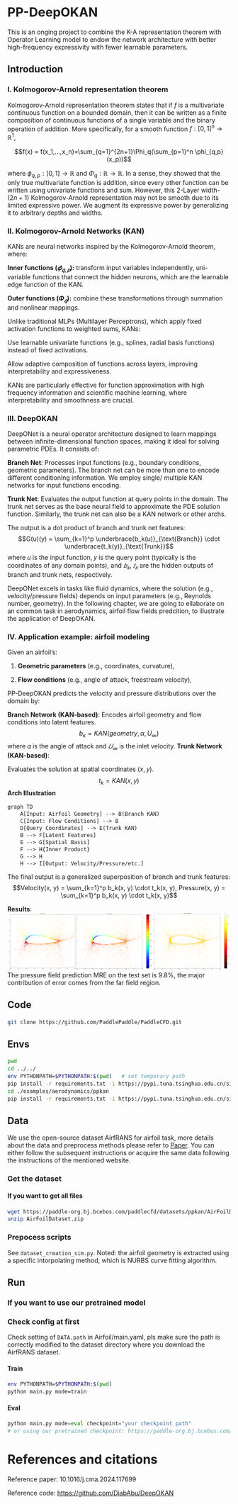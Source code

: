 # PP-DeepOKAN
This is an onging project to combine the K-A representation theorem with Operator Learning model to endow the network architecture with better high-frequency expressivity with fewer learnable parameters.
## Introduction

### I. Kolmogorov-Arnold representation theorem
Kolmogorov-Arnold representation theorem states that if $f$ is a multivariate continuous function
on a bounded domain, then it can be written as a finite composition of continuous functions of a
single variable and the binary operation of addition. More specifically, for a smooth function $f : [0,1]^n \to \mathbb{R}^1$,


$$f(x) = f(x_1,...,x_n)=\sum_{q=1}^{2n+1}\Phi_q(\sum_{p=1}^n \phi_{q,p}(x_p))$$

where $\phi_{q,p}:[0,1]\to\mathbb{R}$ and $\Phi_q:\mathbb{R}\to\mathbb{R}$. In a sense, they showed that the only true multivariate function is addition, since every other function can be written using univariate functions and sum. However, this 2-Layer width-$(2n+1)$ Kolmogorov-Arnold representation may not be smooth due to its limited expressive power. We augment its expressive power by generalizing it to arbitrary depths and widths.

### II. Kolmogorov-Arnold Networks (KAN)
KANs are neural networks inspired by the Kolmogorov-Arnold theorem, where:

**Inner functions $(𝜙_{𝑞,𝑝})$:** 
transform input variables independently, uni-variable functions that connect the hidden neurons, which are the learnable edge function of the KAN.

**Outer functions $(Φ_𝑞)$:**
combine these transformations through summation and nonlinear mappings.

Unlike traditional MLPs (Multilayer Perceptrons), which apply fixed activation functions to weighted sums, KANs:

Use learnable univariate functions (e.g., splines, radial basis functions) instead of fixed activations.

Allow adaptive composition of functions across layers, improving interpretability and expressiveness.

KANs are particularly effective for function approximation with high frequency information and scientific machine learning, where interpretability and smoothness are crucial.

### III. DeepOKAN
DeepONet is a neural operator architecture designed to learn mappings between infinite-dimensional function spaces, making it ideal for solving parametric PDEs. It consists of:

**Branch Net**: Processes input functions (e.g., boundary conditions, geometric parameters). The branch net can be more than one to encode different conditioning information. We employ single/ multiple KAN networks for input functions encoding.

**Trunk Net**: Evaluates the output function at query points in the domain. The trunk net serves as the base neural field to approximate the PDE solution function. Similarly, the trunk net can also be a KAN network or other archs.

The output is a dot product of branch and trunk net features:
$$G(u)(y) = \sum_{k=1}^p \underbrace{b_k(u)}_{\text{Branch}} \cdot \underbrace{t_k(y)}_{\text{Trunk}}$$
where 𝑢 is the input function, 𝑦 is the query point (typically is the coordinates of any domain points), and $𝑏_𝑘$, $𝑡_𝑘$ are the hidden outputs of branch and trunk nets, respectively.

DeepONet excels in tasks like fluid dynamics, where the solution (e.g., velocity/pressure fields) depends on input parameters (e.g., Reynolds number, geometry). In the following chapter, we are going to ellaborate on an common task in aerodynamics, airfoil flow fields predcition, to illustrate the application of DeepOKAN.

### IV. Application example: airfoil modeling
Given an airfoil’s:

1. **Geometric parameters** (e.g., coordinates, curvature),

2. **Flow conditions** (e.g., angle of attack, freestream velocity),

PP-DeepOKAN predicts the velocity and pressure distributions over the domain by:

**Branch Network (KAN-based)**: Encodes airfoil geometry and flow conditions into latent features.
$$b_k = KAN(geometry, \alpha, U_\infty)$$
where 𝛼 is the angle of attack and $𝑈_\infty$ is the inlet velocity.
**Trunk Network (KAN-based)**:

Evaluates the solution at spatial coordinates (𝑥, 𝑦).
$$t_k = KAN(x, y)$$
**Arch Illustration**
```mermaid
graph TD
    A[Input: Airfoil Geometry] --> B(Branch KAN)
    C[Input: Flow Conditions] --> B
    D[Query Coordinates] --> E(Trunk KAN)
    B --> F[Latent Features]
    E --> G[Spatial Basis]
    F --> H{Inner Product}
    G --> H
    H --> I[Output: Velocity/Pressure/etc.]
```

The final output is a generalized superposition of branch and trunk features:
$$Velocity(x, y) = \sum_{k=1}^p b_k(x, y) \cdot t_k(x, y), Pressure(x, y) = \sum_{k=1}^p b_k(x, y) \cdot t_k(x, y)$$

**Results**:
![Pressure prediction results of a NACA foil](./docs/figures/foil_pressure.png)
The pressure field prediction MRE on the test set is 9.8%, the major contribution of error comes from the far field region.
## Code

```sh
git clone https://github.com/PaddlePaddle/PaddleCFD.git
```

## Envs

```sh
pwd
cd ../../
env PYTHONPATH=$PYTHONPATH:$(pwd)   # set temporary path
pip install -r requirements.txt -i https://pypi.tuna.tsinghua.edu.cn/simple
cd ./examples/aerodynamics/ppkan
pip install -r requirements.txt -i https://pypi.tuna.tsinghua.edu.cn/simple
```

## Data

We use the open-source dataset AirfRANS for airfoil task, more details about the data and preprocess methods please refer to [Paper](https://airfrans.readthedocs.io/en/latest/notes/introduction.html). You can either follow the subsequent instructions or acquire the same data following the instructions of the mentioned website.

### Get the dataset

#### If you want to get all files

```sh
wget https://paddle-org.bj.bcebos.com/paddlecfd/datasets/ppkan/AirFoilDataset.zip
unzip AirFoilDataset.zip
```

### Prepocess scripts

See `dataset_creation_sim.py`.
Noted: the airfoil geometry is extracted using a specific intorpolating method, which is NURBS curve fitting algorithm.

## Run

### If you want to use our pretrained model

### Check config at first

Check setting of `DATA.path` in Airfoil/main.yaml, pls make sure the
path is correctly modified to the dataset directory where you download the 
AirfRANS dataset.

#### Train

```sh
env PYTHONPATH=$PYTHONPATH:$(pwd)
python main.py mode=train
```

#### Eval

```python
python main.py mode=eval checkpoint="your checkpoint path"
# or using our pretrained checkpoint: https://paddle-org.bj.bcebos.com/paddlecfd/checkpoints/ppkan/foil/1B-63-1T-2-KANONet_latest.pdparams
```

# References and citations

Reference paper: 10.1016/j.cma.2024.117699



Reference code: https://github.com/DiabAbu/DeepOKAN
